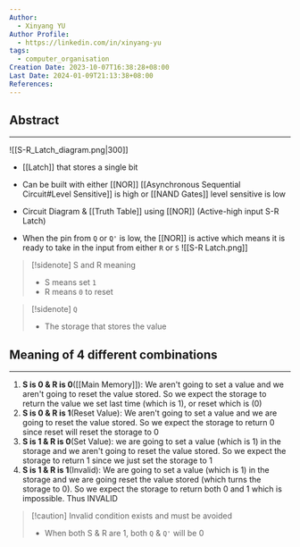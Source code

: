 ```yaml
---
Author:
  - Xinyang YU
Author Profile:
  - https://linkedin.com/in/xinyang-yu
tags:
  - computer_organisation
Creation Date: 2023-10-07T16:38:28+08:00
Last Date: 2024-01-09T21:13:38+08:00
References: 
---
```

## Abstract
---
![[S-R_Latch_diagram.png|300]]

- [[Latch]] that stores a single bit
- Can be built with either [[NOR]] [[Asynchronous Sequential Circuit#Level Sensitive]] is high or [[NAND Gates]] level sensitive is low

- Circuit Diagram & [[Truth Table]] using [[NOR]]  (Active-high input S-R Latch)
- When the pin from ``Q`` or ``Q'`` is low, the [[NOR]] is active which means it is ready to take in the input from either ``R`` or ``S``
![[S-R Latch.png]]

>[!sidenote] S and R meaning
>- S means set `1`
>- R means `0` to reset

>[!sidenote] ``Q``
>- The storage that stores the value

## Meaning of 4 different combinations
---
1. **S is 0 & R is 0**([[Main Memory]]): We aren't going to set a value and we aren't going to reset the value stored. So we expect the storage to return the value we set last time (which is 1), or reset which is (0)
2. **S is 0 & R is 1**(Reset Value): We aren't going to set a value and we are going to reset the value stored. So we expect the storage to return 0 since reset will reset the storage to 0
3. **S is 1 & R is 0**(Set Value): we are going to set a value (which is 1) in the storage and we aren't going to reset the value stored. So we expect the storage to return 1 since we just set the storage to 1
4. **S is 1 & R is 1**(Invalid): We are going to set a value (which is 1) in the storage and we are going reset the value stored (which turns the storage to 0). So we expect the storage to return both 0 and 1 which is impossible. Thus INVALID 
>[!caution] Invalid condition exists and must be avoided
>- When both S & R are 1, both `Q` & `Q'` will be 0